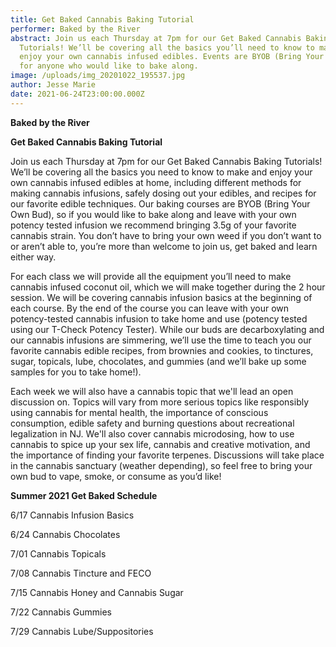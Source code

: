 ```yaml
---
title: Get Baked Cannabis Baking Tutorial
performer: Baked by the River
abstract: Join us each Thursday at 7pm for our Get Baked Cannabis Baking
  Tutorials! We’ll be covering all the basics you’ll need to know to make and
  enjoy your own cannabis infused edibles. Events are BYOB (Bring Your Own Bud)
  for anyone who would like to bake along.
image: /uploads/img_20201022_195537.jpg
author: Jesse Marie
date: 2021-06-24T23:00:00.000Z
---
```

**Baked by the River**

**Get Baked Cannabis Baking Tutorial**

Join us each Thursday at 7pm for our Get Baked Cannabis Baking Tutorials! We’ll be covering all the basics you need to know to make and enjoy your own cannabis infused edibles at home, including different methods for making cannabis infusions, safely dosing out your edibles, and recipes for our favorite edible techniques. Our baking courses are BYOB (Bring Your Own Bud), so if you would like to bake along and leave with your own potency tested infusion we recommend bringing 3.5g of your favorite cannabis strain. You don’t have to bring your own weed if you don’t want to or aren’t able to, you’re more than welcome to join us, get baked and learn either way.

For each class we will provide all the equipment you’ll need to make cannabis infused coconut oil, which we will make together during the 2 hour session. We will be covering cannabis infusion basics at the beginning of each course. By the end of the course you can leave with your own potency-tested cannabis infusion to take home and use (potency tested using our T-Check Potency Tester).  While our buds are decarboxylating and our cannabis infusions are simmering, we’ll use the time to teach you our favorite cannabis edible recipes, from brownies and cookies, to tinctures, sugar, topicals, lube, chocolates, and gummies (and we’ll bake up some samples for you to take home!). 

Each week we will also have a cannabis topic that we'll lead an open discussion on. Topics will vary from more serious topics like responsibly using cannabis for mental health, the importance of conscious consumption, edible safety and burning questions about recreational legalization in NJ. We'll also cover cannabis microdosing, how to use cannabis to spice up your sex life, cannabis and creative motivation, and the importance of finding your favorite terpenes. Discussions will take place in the cannabis sanctuary (weather depending), so feel free to bring your own bud to vape, smoke, or consume as you’d like!

**Summer 2021 Get Baked Schedule**

6/17 Cannabis Infusion Basics

6/24 Cannabis Chocolates

7/01 Cannabis Topicals

7/08 Cannabis Tincture and FECO

7/15 Cannabis Honey and Cannabis Sugar

7/22 Cannabis Gummies

7/29 Cannabis Lube/Suppositories